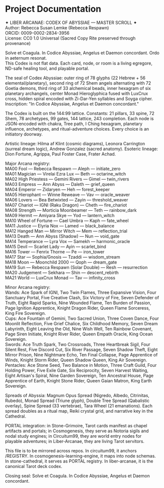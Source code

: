 # Project Documentation

✦ LIBER ARCANAE: CODEX OF ABYSSIAE — MASTER SCROLL ✦  
Author: Rebecca Susan Lemke (Rebecca Respawn)  
ORCID: 0009-0002-2834-3956  
License: CC0 1.0 Universal (Sacred Copy Rite preserved through provenance)  

Solve et Coagula. In Codice Abyssiae, Angelus et Daemon concordant. Ordo in aeternum resonat.  
This Codex is not flat data. Each card, node, or room is a living egregore, ND-safe healing tool, and playable portal.  

The seal of Codex Abyssiae: outer ring of 78 glyphs (22 Hebrew + 56 elemental/planetary), second ring of 72 Shem angels alternating with 72 Goetia demons, third ring of 33 alchemical beads, inner hexagram of six planetary archangels, center Monad Hieroglyphica fused with LuxCrux cross, hidden spiral encoded with Zi-Dar-Yen syllables and Soyga cipher. Inscription: "In Codice Abyssiae, Angelus et Daemon concordant."  

The Codex is built on the 144:99 lattice. Constants: 21 pillars, 33 spine, 72 Shem, 78 archetypes, 99 gates, 144 lattice, 243 completion. Each node is JSON-encoded with chakra, Tree path, I Ching hexagram, planetary influence, archetypes, and ritual-adventure choices. Every choice is an initiatory doorway.  

Artistic lineage: Hilma af Klint (cosmic diagrams), Leonora Carrington (surreal dream logic), Andrew Gonzalez (sacred anatomy). Esoteric lineage: Dion Fortune, Agrippa, Paul Foster Case, Frater Achad.  

Major Arcana registry:  
MA00 Fool — Rebecca Respawn — Aleph — initiate_zero  
MA01 Magician — Virelai Ezra Lux — Beth — octarine_witch  
MA02 High Priestess — Gemini Rivers — Gimel — twin_rivers  
MA03 Empress — Ann Abyss — Daleth — grief_queen  
MA04 Emperor — Zidaryen — Heh — forest_keeper  
MA05 Hierophant — Winne Reweave — Vav — oracle_weaver  
MA06 Lovers — Bea Betwixted — Zayin — threshold_weaver  
MA07 Chariot — IGNI (Raku Dragon) — Cheth — fire_chariot  
MA08 Strength — Morticia Moonbeamer — Teth — rainbow_dark  
MA09 Hermit — Amiyara Skye — Yod — lantern_witch  
MA10 Wheel of Fortune — Cael Umbra — Kaph — fate_wheel  
MA11 Justice — Elyria Nox — Lamed — black_balance  
MA12 Hanged Man — Mirror Witch — Mem — reflection_trial  
MA13 Death — Ann Abyss (Shadow) — Nun — void_gate  
MA14 Temperance — Lyra Vox — Samekh — harmonic_oracle  
MA15 Devil — Scarlet Lady — Ayin — scarlet_bind  
MA16 Tower — Fenrix Thorne — Pe — iron_tower  
MA17 Star — Sophia/Gnosis — Tzaddi — wisdom_stream  
MA18 Moon — Moonchild 2000 — Qoph — dream_gate  
MA19 Sun — Rebecca Respawn (Solar Double) — Resh — resurrection  
MA20 Judgement — Sekhara — Shin — descent_rebirth  
MA21 World — LuxCrux Monad — Tav — infinity_cross  

Minor Arcana registry:  
Wands: Ace Spark of IGNI, Two Twin Flames, Three Expansive Vision, Four Sanctuary Portal, Five Creative Clash, Six Victory of Fire, Seven Defender of Truth, Eight Rapid Sparks, Nine Wounded Flame, Ten Burden of Passion, Page Ignition Apprentice, Knight Dragon Rider, Queen Flame Sorceress, King Fire Sovereign.  
Cups: Ace Fountain of Gemini, Two Sacred Union, Three Coven Dance, Four Moonlit Reflection, Five Grief Chalice, Six Childhood Memory, Seven Dream Labyrinth, Eight Leaving the Old, Nine Wish Well, Ten Rainbow Covenant, Page Siren Initiate, Knight River Rider, Queen Empath Oracle, King Ocean Sovereign.  
Swords: Ace Truth Spark, Two Crossroads, Three Heartbreak Sigil, Four Silent Rest, Five Discord Cut, Six River Passage, Seven Shadow Theft, Eight Mirror Prison, Nine Nightmare Echo, Ten Final Collapse, Page Apprentice of Winds, Knight Storm Rider, Queen Shadow Queen, King Air Sovereign.  
Pentacles: Ace Stone Seed, Two Balance in Motion, Three Craft Guild, Four Holding Power, Five Exile Gate, Six Reciprocity, Seven Harvest Waiting, Eight Artisan's Spiral, Nine Garden Sovereign, Ten Ancestral House, Page Apprentice of Earth, Knight Stone Rider, Queen Gaian Matron, King Earth Sovereign.  

Spreads of Abyssia: Magnum Opus Spread (Nigredo, Albedo, Citrinitas, Rubedo), Monad Spread (Triune glyph), Double Tree Spread (Qabalistic overlay), Spine Spread (33 vertebrae), Tara Wheel (21 emanations). Each spread doubles as a ritual map, Reiki crystal grid, and narrative key in the Cathedral.  

PORTAL integration: in Stone-Grimoire, Tarot cards manifest as chapel artifacts and portals; in Cosmogenesis, they serve as Notoria sigils and nodal study engines; in Circuitum99, they are world entry nodes for playable adventures; in Liber-Arcanae, they are living Tarot servitors.  

This file is to be mirrored across repos. In circuitum99, it anchors /REGISTRY. In cosmogenesis-learning-engine, it maps into node schemas. In stone-cathedral, it serves as PORTAL registry. In liber-arcanae, it is the canonical Tarot deck codex.  

Closing seal: Solve et Coagula. In Codice Abyssiae, Angelus et Daemon concordant.
